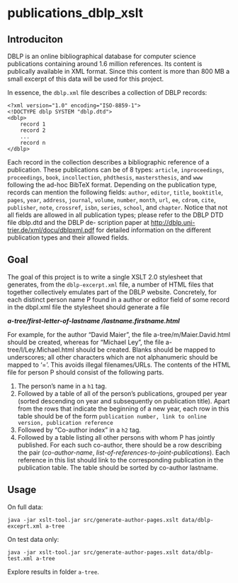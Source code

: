 # publications_dblp_xslt

## Introduciton

DBLP is an online bibliographical database for computer science publications containing around 1.6 million references. Its content is publically available in XML format. Since this content is more than 800 MB a small excerpt of this data will be used for this project.

In essence, the `dblp.xml` file describes a collection of DBLP records:
```
<?xml version="1.0" encoding="ISO-8859-1">
<!DOCTYPE dblp SYSTEM "dblp.dtd">
<dblp>
    record 1 
    record 2 
    ... 
    record n
</dblp>

```

Each record in the collection describes a bibliographic reference of a publication. These publications can be of 8 types: `article`, `inproceedings`, `proceedings`, `book`, `incollection`, `phdthesis`, `mastersthesis`, and `www` following the ad-hoc BibTeX format.
Depending on the publication type, records can mention the following fields: `author`, `editor`, `title`, `booktitle`, `pages`, `year`, `address`, `journal`, `volume`, `number`, `month`, `url`, `ee`, `cdrom`, `cite`, `publisher`, `note`, `crossref`, `isbn`, `series`, `school`, and `chapter`. Notice that not all fields are allowed in all publication types; please refer to the DBLP DTD file dblp.dtd and the DBLP de- scription paper at http://dblp.uni-trier.de/xml/docu/dblpxml.pdf for detailed information on the different publication types and their allowed fields.

## Goal

The goal of this project is to write a single XSLT 2.0 stylesheet that generates, from the `dblp-excerpt.xml` file, a number of HTML files that together collectively emulates part of the DBLP website.
Concretely, for each distinct person name P found in a author or editor field of some record in the dbpl.xml file the stylesheet should generate a file

___a-tree/first-letter-of-lastname /lastname.firstname.html___

For example, for the author “David Maier”, the file a-tree/m/Maier.David.html should be created, whereas for “Michael Ley”, the file a-tree/l/Ley.Michael.html should be created. Blanks should be mapped to underscores; all other characters which are not alphanumeric should be mapped to ‘=’. This avoids illegal filenames/URLs.
The contents of the HTML file for person P should consist of the following parts.
1. The person’s name in a `h1` tag.
1. Followed by a table of all of the person’s publications, grouped per year (sorted descending on year and subsequently on publication title). Apart from the rows that indicate the beginning of a new year, each row in this table should be of the form `publication number, link to online version, publication reference`
1. Followed by “Co-author index” in a `h2` tag.
1. Followed by a table listing all other persons with whom P has jointly published. For each such co-author, there should be a row describing the pair (_co-author-name_, _list-of-references-to-joint-publications_). Each reference in this list should link to the corresponding publication in the publication table. The table should be sorted by co-author lastname.

## Usage

On full data:

`java -jar xslt-tool.jar src/generate-author-pages.xslt data/dblp-exceprt.xml a-tree`

On test data only:

`java -jar xslt-tool.jar src/generate-author-pages.xslt data/dblp-test.xml a-tree`

Explore results in folder `a-tree`.